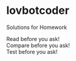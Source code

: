 # lovbotcoder
Solutions for Homework 

Read before you ask!  
Compare before you ask!  
Test before you ask!  

